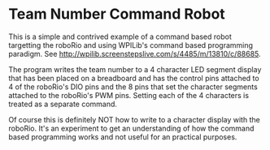 # Team Number Command Robot

This is a simple and contrived example of a command based robot targetting the roboRio and using
WPILib's command based programming paradigm. See http://wpilib.screenstepslive.com/s/4485/m/13810/c/88685.

The program writes the team number to a 4 character LED segment display that has been placed on a breadboard
and has the control pins attached to 4 of the roboRio's DIO pins and the 8 pins that set the character segments
attached to the roboRio's PWM pins. Setting each of the 4 characters is treated as a separate command.

Of course this is definitely NOT how to write to a character display with the roboRio. It's an experiment to 
get an understanding of how the command based programming works and not useful for an practical purposes.